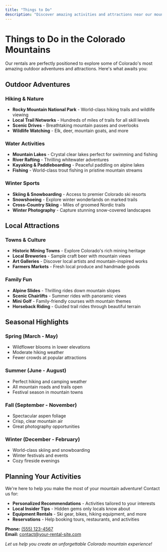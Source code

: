 ```yaml
---
title: "Things to Do"
description: "Discover amazing activities and attractions near our mountain rentals"
---
```


# Things to Do in the Colorado Mountains

Our rentals are perfectly positioned to explore some of Colorado's most amazing outdoor adventures and attractions. Here's what awaits you:

## Outdoor Adventures

### Hiking & Nature
- **Rocky Mountain National Park** - World-class hiking trails and wildlife viewing
- **Local Trail Networks** - Hundreds of miles of trails for all skill levels
- **Scenic Drives** - Breathtaking mountain passes and overlooks
- **Wildlife Watching** - Elk, deer, mountain goats, and more

### Water Activities
- **Mountain Lakes** - Crystal clear lakes perfect for swimming and fishing
- **River Rafting** - Thrilling whitewater adventures
- **Kayaking & Paddleboarding** - Peaceful paddling on alpine lakes
- **Fishing** - World-class trout fishing in pristine mountain streams

### Winter Sports
- **Skiing & Snowboarding** - Access to premier Colorado ski resorts
- **Snowshoeing** - Explore winter wonderlands on marked trails
- **Cross-Country Skiing** - Miles of groomed Nordic trails
- **Winter Photography** - Capture stunning snow-covered landscapes

## Local Attractions

### Towns & Culture
- **Historic Mining Towns** - Explore Colorado's rich mining heritage
- **Local Breweries** - Sample craft beer with mountain views
- **Art Galleries** - Discover local artists and mountain-inspired works
- **Farmers Markets** - Fresh local produce and handmade goods

### Family Fun
- **Alpine Slides** - Thrilling rides down mountain slopes
- **Scenic Chairlifts** - Summer rides with panoramic views
- **Mini Golf** - Family-friendly courses with mountain themes
- **Horseback Riding** - Guided trail rides through beautiful terrain

## Seasonal Highlights

### Spring (March - May)
- Wildflower blooms in lower elevations
- Moderate hiking weather
- Fewer crowds at popular attractions

### Summer (June - August)
- Perfect hiking and camping weather
- All mountain roads and trails open
- Festival season in mountain towns

### Fall (September - November)
- Spectacular aspen foliage
- Crisp, clear mountain air
- Great photography opportunities

### Winter (December - February)
- World-class skiing and snowboarding
- Winter festivals and events
- Cozy fireside evenings

## Planning Your Activities

We're here to help you make the most of your mountain adventure! Contact us for:

- **Personalized Recommendations** - Activities tailored to your interests
- **Local Insider Tips** - Hidden gems only locals know about
- **Equipment Rentals** - Ski gear, bikes, hiking equipment, and more
- **Reservations** - Help booking tours, restaurants, and activities

**Phone:** [(555) 123-4567](tel:5551234567)  
**Email:** [contact@your-rental-site.com](mailto:contact@your-rental-site.com)

*Let us help you create an unforgettable Colorado mountain experience!*